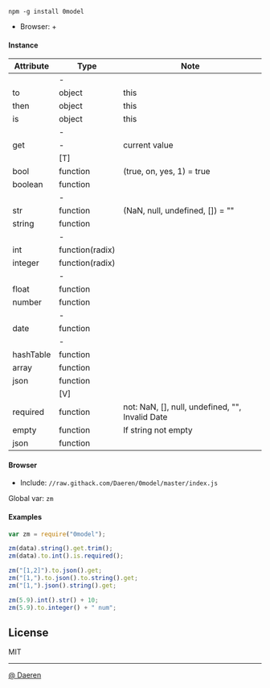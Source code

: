 `npm -g install 0model`

* Browser: +


#### Instance 

| Attribute         | Type                          | Note                                                                      |
|-------------------|-------------------------------|---------------------------------------------------------------------------|
|                   | -                             |                                                                           |
| to                | object                        | this                                                                      |
| then              | object                        | this                                                                      |
| is                | object                        | this                                                                      |
|                   | -                             |                                                                           |
| get               | -                             | current value                                                             |
|                   | [T]                           |                                                                           |
| bool              | function                      | (true, on, yes, 1) = true                                                 |
| boolean           | function                      |                                                                           |
|                   | -                             |                                                                           |
| str               | function                      | (NaN, null, undefined, []) = ""                                           |
| string            | function                      |                                                                           |
|                   | -                             |                                                                           |
| int               | function(radix)               |                                                                           |
| integer           | function(radix)               |                                                                           |
|                   | -                             |                                                                           |
| float             | function                      |                                                                           |
| number            | function                      |                                                                           |
|                   | -                             |                                                                           |
| date              | function                      |                                                                           |
|                   | -                             |                                                                           |
| hashTable         | function                      |                                                                           |
| array             | function                      |                                                                           |
| json              | function                      |                                                                           |
|                   | [V]                           |                                                                           |
| required          | function                      | not: NaN, [], null, undefined, "", Invalid Date                           |
| empty             | function                      | If string not empty                                                       |
| json              | function                      |                                                                           |



#### Browser

* Include: `//raw.githack.com/Daeren/0model/master/index.js`

Global var: `zm`



#### Examples

```js
var zm = require("0model");

zm(data).string().get.trim();
zm(data).to.int().is.required();

zm("[1,2]").to.json().get;
zm("[1,").to.json().to.string().get;
zm("[1,").json().string().get;

zm(5.9).int().str() + 10;
zm(5.9).to.integer() + " num";
```


## License

MIT

----------------------------------
[@ Daeren][1]


[1]: http://666.io
